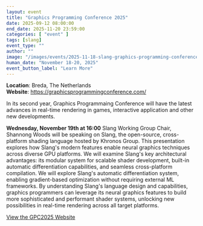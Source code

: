 ```yaml
---
layout: event
title: "Graphics Programming Conference 2025"
date: 2025-09-12 08:00:00
end_date: 2025-11-20 23:59:00
categories: [ "event" ]
tags: [slang]
event_type: ""
author: ""
image: "/images/events/2025-11-18-slang-graphics-programming-conference-2025.webp"
human_date: "November 18-20, 2025"
event_button_label: "Learn More"
---
```


**Location**: Breda, The Netherlands  
**Website**: <a href="https://graphicsprogrammingconference.com/" target="_blank">https://graphicsprogrammingconference.com/</a>


In its second year, Graphics Programmaing Conference will have the latest advances in real-time rendering in games, interactive application and other new developments.  

**Wednesday, November 19th at 16:00**
Slang Working Group Chair, Shannong Woods will be speaking on Slang, the open-source, cross-platform shading language hosted by Khronos Group. This presentation explores how Slang's modern features enable neural graphics techniques across diverse GPU platforms. We will examine Slang's key architectural advantages: its modular system for scalable shader development, built-in automatic differentiation capabilities, and seamless cross-platform compilation. We will explore Slang's automatic differentiation system, enabling gradient-based optimization without requiring external ML frameworks. By understanding Slang's language design and capabilities, graphics programmers can leverage its neural graphics features to build more sophisticated and performant shader systems, unlocking new possibilities in real-time rendering across all target platforms.

<a class="btn btn-primary" href="https://graphicsprogrammingconference.com/" target="_blank">View the GPC2025 Website</a>